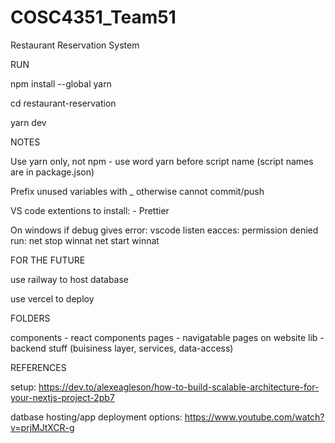 # COSC4351_Team51
Restaurant Reservation System

RUN

npm install --global yarn

cd restaurant-reservation

yarn dev


NOTES

Use yarn only, not npm
    - use word yarn before script name (script names are in package.json)

Prefix unused variables with _ otherwise cannot commit/push

VS code extentions to install:
    - Prettier

On windows if debug gives error: vscode listen eacces: permission denied run:
	net stop winnat
	net start winnat


FOR THE FUTURE

use railway to host database

use vercel to deploy

FOLDERS

components - react components
pages - navigatable pages on website
lib - backend stuff (buisiness layer, services, data-access)



REFERENCES

setup: https://dev.to/alexeagleson/how-to-build-scalable-architecture-for-your-nextjs-project-2pb7

datbase hosting/app deployment options: https://www.youtube.com/watch?v=prjMJtXCR-g
